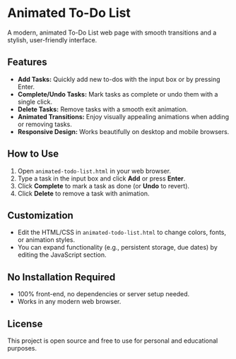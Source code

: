 # Animated To-Do List

A modern, animated To-Do List web page with smooth transitions and a stylish, user-friendly interface.

## Features
- **Add Tasks:** Quickly add new to-dos with the input box or by pressing Enter.
- **Complete/Undo Tasks:** Mark tasks as complete or undo them with a single click.
- **Delete Tasks:** Remove tasks with a smooth exit animation.
- **Animated Transitions:** Enjoy visually appealing animations when adding or removing tasks.
- **Responsive Design:** Works beautifully on desktop and mobile browsers.

## How to Use
1. Open `animated-todo-list.html` in your web browser.
2. Type a task in the input box and click **Add** or press **Enter**.
3. Click **Complete** to mark a task as done (or **Undo** to revert).
4. Click **Delete** to remove a task with animation.

## Customization
- Edit the HTML/CSS in `animated-todo-list.html` to change colors, fonts, or animation styles.
- You can expand functionality (e.g., persistent storage, due dates) by editing the JavaScript section.

## No Installation Required
- 100% front-end, no dependencies or server setup needed.
- Works in any modern web browser.

## License
This project is open source and free to use for personal and educational purposes. 